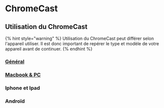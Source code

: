 # ChromeCast

## Utilisation du ChromeCast

{% hint style="warning" %}
Utilisation du ChromeCast peut différer selon l'appareil utiliser. Il est donc important de repérer le type et modèle de votre appareil avant de continuer.
{% endhint %}

### [Général](general.md)

### [Macbook & PC](macbook.md)

### Iphone et Ipad

### Androïd

